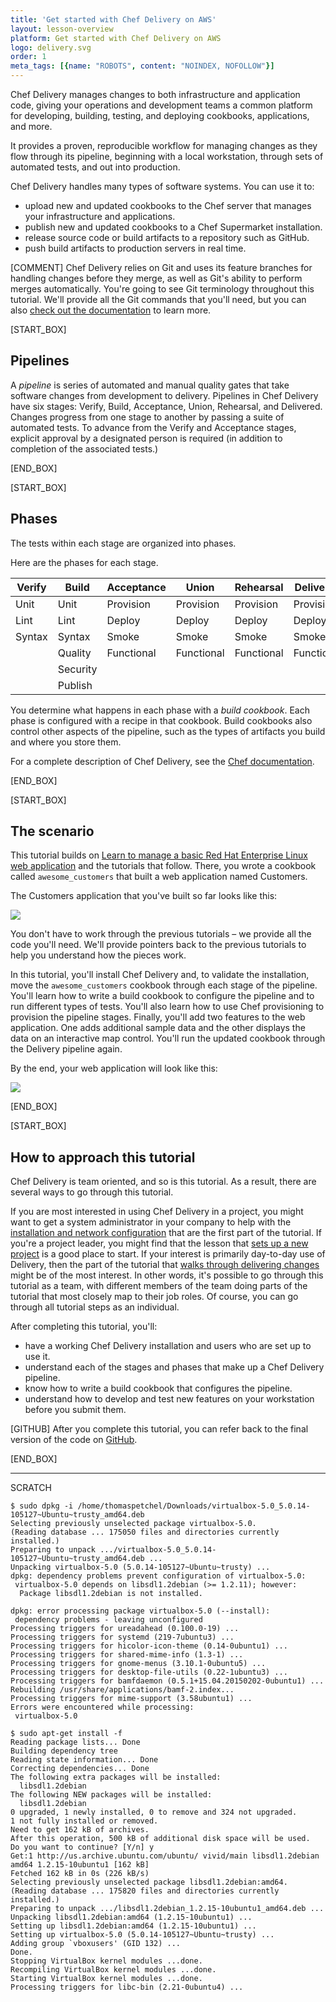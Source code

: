 ```yaml
---
title: 'Get started with Chef Delivery on AWS'
layout: lesson-overview
platform: Get started with Chef Delivery on AWS
logo: delivery.svg
order: 1
meta_tags: [{name: "ROBOTS", content: "NOINDEX, NOFOLLOW"}]
---
```

Chef Delivery manages changes to both infrastructure and application code, giving your operations and development teams a common platform for developing, building, testing, and deploying cookbooks, applications, and more.

It provides a proven, reproducible workflow for managing changes as they flow through its pipeline, beginning with a local workstation, through sets of automated tests, and out into production.

Chef Delivery handles many types of software systems. You can use it to:

* upload new and updated cookbooks to the Chef server that manages your infrastructure and applications.
* publish new and updated cookbooks to a Chef Supermarket installation.
* release source code or build artifacts to a repository such as GitHub.
* push build artifacts to production servers in real time.

[COMMENT] Chef Delivery relies on Git and uses its feature branches for handling changes before they merge, as well as Git's ability to perform merges automatically. You're going to see Git terminology throughout this tutorial. We'll provide all the Git commands that you'll need, but you can also [check out the documentation](https://git-scm.com/doc) to learn more.

[START_BOX]

## Pipelines

A _pipeline_ is series of automated and manual quality gates that take software changes from development to delivery. Pipelines in Chef Delivery have six stages: Verify, Build, Acceptance, Union, Rehearsal, and Delivered. Changes progress from one stage to another by passing a suite of automated tests. To advance from the Verify and Acceptance stages, explicit approval by a designated person is required (in addition to completion of the associated tests.)

[END_BOX]

[START_BOX]

## Phases

The tests within each stage are organized into phases.

Here are the phases for each stage.

| Verify   | Build      | Acceptance | Union      | Rehearsal  | Delivered  |
|----------|------------|------------|------------|------------|------------|
| Unit     | Unit       | Provision  | Provision  | Provision  | Provision  |
| Lint     | Lint       | Deploy     | Deploy     | Deploy     | Deploy     |
| Syntax   | Syntax     | Smoke      | Smoke      | Smoke      | Smoke      |
|          | Quality    | Functional | Functional | Functional | Functional |
|          | Security   |            |            |            |            |
|          | Publish    |            |            |            |            |

You determine what happens in each phase with a _build cookbook_. Each phase is configured with a recipe in that cookbook. Build cookbooks also control other aspects of the pipeline, such as the types of artifacts you build and where you store them.

For a complete description of Chef Delivery, see the [Chef documentation](https://docs.chef.io/release/delivery_1-0/).

[END_BOX]

[START_BOX]

## The scenario

This tutorial builds on [Learn to manage a basic Red Hat Enterprise Linux web application](/manage-a-web-app/rhel) and the tutorials that follow. There, you wrote a cookbook called `awesome_customers` that built a web application named Customers.

The Customers application that you've built so far looks like this:

![](delivery/acceptance-customers-verify.png)

You don't have to work through the previous tutorials &ndash; we provide all the code you'll need. We'll provide pointers back to the previous tutorials to help you understand how the pieces work.

In this tutorial, you'll install Chef Delivery and, to validate the installation, move the `awesome_customers` cookbook through each stage of the pipeline. You'll learn how to write a build cookbook to configure the pipeline and to run different types of tests. You'll also learn how to use Chef provisioning to provision the pipeline stages. Finally, you'll add two features to the web application. One adds additional sample data and the other displays the data on an interactive map control. You'll run the updated cookbook through the Delivery pipeline again.

By the end, your web application will look like this:

![](delivery/customers-visualize-data-delivered.png)

[END_BOX]

[START_BOX]

## How to approach this tutorial

Chef Delivery is team oriented, and so is this tutorial. As a result, there are several ways to go through this tutorial.

If you are most interested in using Chef Delivery in a project, you might want to get a system administrator in your company to help with the [installation and network configuration](/delivery/get-started/install-chef-delivery) that are the first part of the tutorial. If you're a project leader, you might find that the lesson that [sets up a new project](/delivery/get-started/create-the-project) is a good place to start. If your interest is primarily day-to-day use of Delivery, then the part of the tutorial that [walks through delivering changes](/delivery/get-started/write-the-build-cookbook) might be of the most interest. In other words, it's possible to go through this tutorial as a team, with different members of the team doing parts of the tutorial that most closely map to their job roles. Of course, you can go through all tutorial steps as an individual.

After completing this tutorial, you'll:

* have a working Chef Delivery installation and users who are set up to use it.
* understand each of the stages and phases that make up a Chef Delivery pipeline.
* know how to write a build cookbook that configures the pipeline.
* understand how to develop and test new features on your workstation before you submit them.

[GITHUB] After you complete this tutorial, you can refer back to the final version of the code on [GitHub](https://github.com/learn-chef/deliver-customers-rhel).

[END_BOX]

----

SCRATCH

```
$ sudo dpkg -i /home/thomaspetchel/Downloads/virtualbox-5.0_5.0.14-105127~Ubuntu~trusty_amd64.deb
Selecting previously unselected package virtualbox-5.0.
(Reading database ... 175050 files and directories currently installed.)
Preparing to unpack .../virtualbox-5.0_5.0.14-105127~Ubuntu~trusty_amd64.deb ...
Unpacking virtualbox-5.0 (5.0.14-105127~Ubuntu~trusty) ...
dpkg: dependency problems prevent configuration of virtualbox-5.0:
 virtualbox-5.0 depends on libsdl1.2debian (>= 1.2.11); however:
  Package libsdl1.2debian is not installed.

dpkg: error processing package virtualbox-5.0 (--install):
 dependency problems - leaving unconfigured
Processing triggers for ureadahead (0.100.0-19) ...
Processing triggers for systemd (219-7ubuntu3) ...
Processing triggers for hicolor-icon-theme (0.14-0ubuntu1) ...
Processing triggers for shared-mime-info (1.3-1) ...
Processing triggers for gnome-menus (3.10.1-0ubuntu5) ...
Processing triggers for desktop-file-utils (0.22-1ubuntu3) ...
Processing triggers for bamfdaemon (0.5.1+15.04.20150202-0ubuntu1) ...
Rebuilding /usr/share/applications/bamf-2.index...
Processing triggers for mime-support (3.58ubuntu1) ...
Errors were encountered while processing:
 virtualbox-5.0
```

```
$ sudo apt-get install -f
Reading package lists... Done
Building dependency tree       
Reading state information... Done
Correcting dependencies... Done
The following extra packages will be installed:
  libsdl1.2debian
The following NEW packages will be installed:
  libsdl1.2debian
0 upgraded, 1 newly installed, 0 to remove and 324 not upgraded.
1 not fully installed or removed.
Need to get 162 kB of archives.
After this operation, 500 kB of additional disk space will be used.
Do you want to continue? [Y/n] y
Get:1 http://us.archive.ubuntu.com/ubuntu/ vivid/main libsdl1.2debian amd64 1.2.15-10ubuntu1 [162 kB]
Fetched 162 kB in 0s (226 kB/s)     
Selecting previously unselected package libsdl1.2debian:amd64.
(Reading database ... 175820 files and directories currently installed.)
Preparing to unpack .../libsdl1.2debian_1.2.15-10ubuntu1_amd64.deb ...
Unpacking libsdl1.2debian:amd64 (1.2.15-10ubuntu1) ...
Setting up libsdl1.2debian:amd64 (1.2.15-10ubuntu1) ...
Setting up virtualbox-5.0 (5.0.14-105127~Ubuntu~trusty) ...
Adding group `vboxusers' (GID 132) ...
Done.
Stopping VirtualBox kernel modules ...done.
Recompiling VirtualBox kernel modules ...done.
Starting VirtualBox kernel modules ...done.
Processing triggers for libc-bin (2.21-0ubuntu4) ...
```
